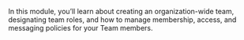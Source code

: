 In this module, you’ll learn about creating an organization-wide team, designating team roles, and how to manage membership, access, and messaging policies for your Team members.